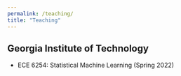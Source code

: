 ```yaml
---
permalink: /teaching/
title: "Teaching"
---
```


## Georgia Institute of Technology
- ECE 6254: Statistical Machine Learning (Spring 2022)